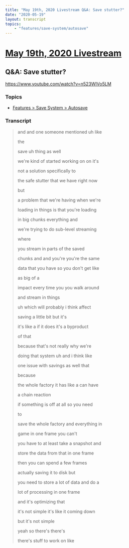 ```yaml
---
title: "May 19th, 2020 Livestream Q&A: Save stutter?"
date: "2020-05-19"
layout: transcript
topics:
    - "features/save-system/autosave"
---
```

# [May 19th, 2020 Livestream](../2020-05-19.md)
## Q&A: Save stutter?
https://www.youtube.com/watch?v=n523WIVo5LM

### Topics
* [Features > Save System > Autosave](../topics/features/save-system/autosave.md)

### Transcript

> and and one someone mentioned uh like
>
> the
>
> save uh thing as well
>
> we're kind of started working on on it's
>
> not a solution specifically to
>
> the safe stutter that we have right now
>
> but
>
> a problem that we're having when we're
>
> loading in things is that you're loading
>
> in big chunks everything and
>
> we're trying to do sub-level streaming
>
> where
>
> you stream in parts of the saved
>
> chunks and and you're you're the same
>
> data that you have so you don't get like
>
> as big of a
>
> impact every time you you walk around
>
> and stream in things
>
> uh which will probably i think affect
>
> saving a little bit but it's
>
> it's like a if it does it's a byproduct
>
> of that
>
> because that's not really why we're
>
> doing that system uh and i think like
>
> one issue with savings as well that
>
> because
>
> the whole factory it has like a can have
>
> a chain reaction
>
> if something is off at all so you need
>
> to
>
> save the whole factory and everything in
>
> game in one frame you can't
>
> you have to at least take a snapshot and
>
> store the data from that in one frame
>
> then you can spend a few frames
>
> actually saving it to disk but
>
> you need to store a lot of data and do a
>
> lot of processing in one frame
>
> and it's optimizing that
>
> it's not simple it's like it coming down
>
> but it's not simple
>
> yeah so there's there's
>
> there's stuff to work on like
